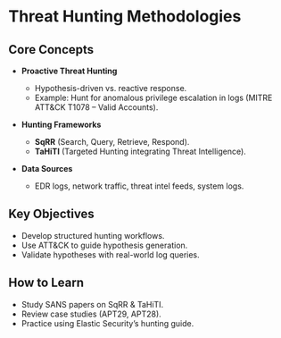 # Threat Hunting Methodologies

## Core Concepts
- **Proactive Threat Hunting**  
  - Hypothesis-driven vs. reactive response.  
  - Example: Hunt for anomalous privilege escalation in logs (MITRE ATT&CK T1078 – Valid Accounts).  

- **Hunting Frameworks**  
  - **SqRR** (Search, Query, Retrieve, Respond).  
  - **TaHiTI** (Targeted Hunting integrating Threat Intelligence).  

- **Data Sources**  
  - EDR logs, network traffic, threat intel feeds, system logs.  

## Key Objectives
- Develop structured hunting workflows.  
- Use ATT&CK to guide hypothesis generation.  
- Validate hypotheses with real-world log queries.  

## How to Learn
- Study SANS papers on SqRR & TaHiTI.  
- Review case studies (APT29, APT28).  
- Practice using Elastic Security’s hunting guide.  

